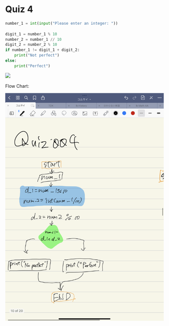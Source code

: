 # Quiz 4


```.py
number_1 = int(input("Please enter an integer: "))

digit_1 = number_1 % 10
number_2 = number_1 // 10
digit_2 = number_2 % 10
if number_1 != digit_1 + digit_2:
    print("Not perfect")
else:
    print("Perfect")
```


![](quiz004.jpg)


Flow Chart:


![](quiz004.PNG)
